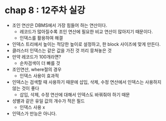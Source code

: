 # chap 8 : 12주차 실강

- 조인 연산은 DBMS에서 가장 힘들어 하는 연산이다.
    - 레코드가 많아질수록 조인 연산에 필요한 비교 연산이 많아지기 때문이다.
    - 인덱스를 활용하여 해결
- 인덱스 트리에서 높이는 적당한 높이로 설정하고, 한 block 사이즈에 맞게 만든다.
- 클러스터 인덱스는 같은 값을 가진 것 끼리 뭉쳐놓은 것
- 만약 레코드가 100개라면?
    - 순차검색이 더 빠를 것
- 조인연산, where절의 경우
    - 인덱스 사용이 효과적
- 인덱스는 검색할 때 사용하기 때문에 삽입, 삭제, 수정 연산에서 인덱스는 사용하지 않는 것이 좋다
    - 삽입, 삭제, 수정 연산에 대해서 인덱스도 바꿔줘야 하기 때문
- 성별과 같은 유일 값의 개수가 적은 필드
    - 인덱스 사용 x
- 인덱스가 만능은 아니다.